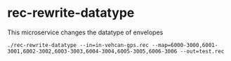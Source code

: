 # rec-rewrite-datatype
This microservice changes the datatype of envelopes

```
./rec-rewrite-datatype --in=in-vehcan-gps.rec --map=6000-3000,6001-3001,6002-3002,6003-3003,6004-3004,6005-3005,6006-3006 --out=test.rec
```
